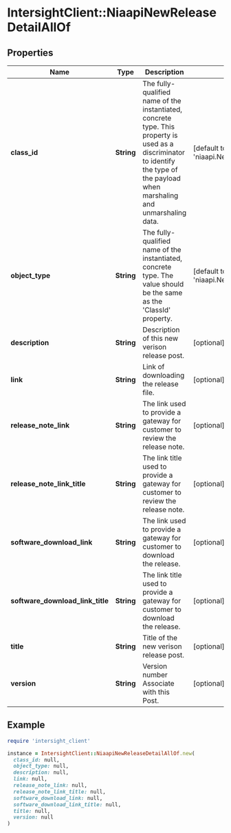 # IntersightClient::NiaapiNewReleaseDetailAllOf

## Properties

| Name | Type | Description | Notes |
| ---- | ---- | ----------- | ----- |
| **class_id** | **String** | The fully-qualified name of the instantiated, concrete type. This property is used as a discriminator to identify the type of the payload when marshaling and unmarshaling data. | [default to &#39;niaapi.NewReleaseDetail&#39;] |
| **object_type** | **String** | The fully-qualified name of the instantiated, concrete type. The value should be the same as the &#39;ClassId&#39; property. | [default to &#39;niaapi.NewReleaseDetail&#39;] |
| **description** | **String** | Description of this new verison release post. | [optional] |
| **link** | **String** | Link of downloading the release file. | [optional] |
| **release_note_link** | **String** | The link used to provide a gateway for customer to review the release note. | [optional] |
| **release_note_link_title** | **String** | The link title used to provide a gateway for customer to review the release note. | [optional] |
| **software_download_link** | **String** | The link used to provide a gateway for customer to download the release. | [optional] |
| **software_download_link_title** | **String** | The link title used to provide a gateway for customer to download the release. | [optional] |
| **title** | **String** | Title of the new verison release post. | [optional] |
| **version** | **String** | Version number Associate with this Post. | [optional] |

## Example

```ruby
require 'intersight_client'

instance = IntersightClient::NiaapiNewReleaseDetailAllOf.new(
  class_id: null,
  object_type: null,
  description: null,
  link: null,
  release_note_link: null,
  release_note_link_title: null,
  software_download_link: null,
  software_download_link_title: null,
  title: null,
  version: null
)
```


